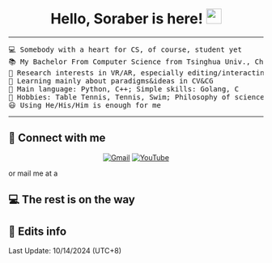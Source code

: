 <h1 align="center">
Hello, Soraber is here!
	<a href="https://github.com/Soraber" target="_self">
		<img src="https://media.giphy.com/media/hvRJCLFzcasrR4ia7z/giphy.gif" width="30">
	</a>
</h1>

<hr>

<pre>
💻 Somebody with a heart for CS, of course, student yet
📚 My Bachelor From Computer Science from Tsinghua Univ., China & Looking for chances of further study 
📝 Research interests in VR/AR, especially editing/interacting stuffs  
🌱 Learning mainly about paradigms&ideas in CV&CG
🌟 Main language: Python, C++; Simple skills: Golang, C
🚩 Hobbies: Table Tennis, Tennis, Swim; Philosophy of science and society; House Music and Expressionism Arts; Video Games (like SH2)
😃 Using He/His/Him is enough for me
</pre>
<hr>

## 🤝 Connect with me

<p align="center">
	<a href="mailto:wuhongda2012@gmail.com"><img img src="https://img.shields.io/badge/gmail-%23EA4335.svg?style=plastic&logo=gmail&logoColor=white" alt="Gmail"/></a>
    	<a href="https://www.youtube.com/@HongdaWu/"><img src="https://img.shields.io/badge/YouTube-%23FF0000.svg?logo=YouTube&logoColor=white" alt="YouTube"/></a>
</p>
or mail me at <a href="thuwhd20@163.com"></a>a

## 💻 The rest is on the way

## 📝 Edits info
Last Update: 10/14/2024 (UTC+8)
